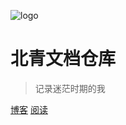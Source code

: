 <!-- _coverpage.md -->

![logo](https://www.kococ.cn/favicon.ico)

# 北青文档仓库 <small></small>

> 记录迷茫时期的我 



[博客](https://www.kococ.cn)
[阅读](#docsify)